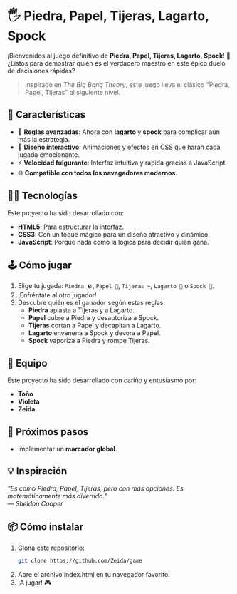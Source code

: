 # 🖐️ Piedra, Papel, Tijeras, Lagarto, Spock

¡Bienvenidos al juego definitivo de **Piedra, Papel, Tijeras, Lagarto, Spock**! 🎉 ¿Listos para demostrar quién es el verdadero maestro en este épico duelo de decisiones rápidas?

> Inspirado en _The Big Bang Theory_, este juego lleva el clásico "Piedra, Papel, Tijeras" al siguiente nivel.

## 🚀 Características

- 🧠 **Reglas avanzadas**: Ahora con **lagarto** y **spock** para complicar aún más la estrategia.
- 🎨 **Diseño interactivo**: Animaciones y efectos en CSS que harán cada jugada emocionante.
- ⚡ **Velocidad fulgurante**: Interfaz intuitiva y rápida gracias a JavaScript.
- 🌐 **Compatible con todos los navegadores modernos**.

## 👩‍💻 Tecnologías

Este proyecto ha sido desarrollado con:

- **HTML5**: Para estructurar la interfaz.
- **CSS3**: Con un toque mágico para un diseño atractivo y dinámico.
- **JavaScript**: Porque nada como la lógica para decidir quién gana.

## 🕹️ Cómo jugar

1. Elige tu jugada: `Piedra 🪨`, `Papel 📄`, `Tijeras ✂️`, `Lagarto 🦎` o `Spock 🖖`.
2. ¡Enfréntate al otro jugador!
3. Descubre quién es el ganador según estas reglas:
   - **Piedra** aplasta a Tijeras y a Lagarto.
   - **Papel** cubre a Piedra y desautoriza a Spock.
   - **Tijeras** cortan a Papel y decapitan a Lagarto.
   - **Lagarto** envenena a Spock y devora a Papel.
   - **Spock** vaporiza a Piedra y rompe Tijeras.

## 👥 Equipo

Este proyecto ha sido desarrollado con cariño y entusiasmo por:

- **Toño**
- **Violeta**
- **Zeida**

## 🎯 Próximos pasos

- Implementar un **marcador global**.

## 💡 Inspiración

_"Es como Piedra, Papel, Tijeras, pero con más opciones. Es matemáticamente más divertido."_  
— _Sheldon Cooper_

## 📦 Cómo instalar

1. Clona este repositorio:
   ```bash
   git clone https://github.com/Zeida/game
   ```
2. Abre el archivo index.html en tu navegador favorito.
3. ¡A jugar! 🎮
